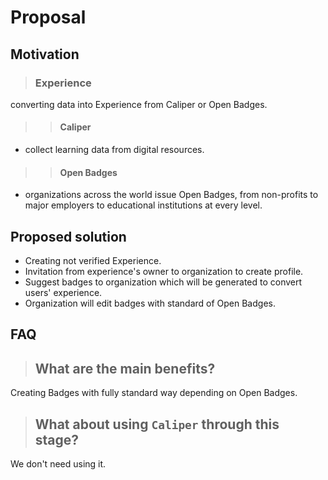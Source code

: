 # Proposal

## Motivation
> ### Experience
converting data into Experience from Caliper or Open Badges.
>>#### Caliper
- collect learning data from digital resources.
>>#### Open Badges
- organizations across the world issue Open Badges, from non-profits to major employers to educational institutions at every level.

## Proposed solution
- Creating not verified Experience.
- Invitation from experience's owner to organization to create profile.
- Suggest badges to organization which will be generated to convert users' experience.
- Organization will edit badges with standard of Open Badges.

## FAQ
> ## What are the main benefits?
Creating Badges with fully standard way depending on Open Badges.

> ## What about using `Caliper` through this stage?
We don't need using it. 

